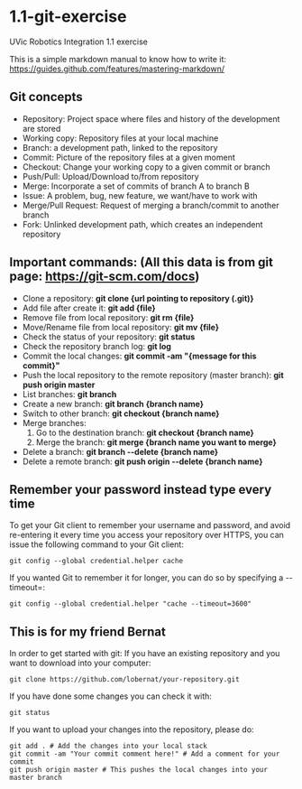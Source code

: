 # 1.1-git-exercise
UVic Robotics Integration 1.1 exercise

This is a simple markdown manual to know how to write it: https://guides.github.com/features/mastering-markdown/

## Git concepts
* Repository: Project space where files and history of the development are stored
* Working copy: Repository files at your local machine
* Branch: a development path, linked to the repository
* Commit: Picture of the repository files at a given moment
* Checkout: Change your working copy to a given commit or branch
* Push/Pull: Upload/Download to/from repository
* Merge: Incorporate a set of commits of branch A to branch B
* Issue: A problem, bug, new feature, we want/have to work with
* Merge/Pull Request: Request of merging a branch/commit to another branch
* Fork: Unlinked development path, which creates an independent repository

## Important commands: (All this data is from git page: https://git-scm.com/docs)
* Clone a repository: **git clone {url pointing to repository (.git)}**
* Add file after create it: **git add {file}**
* Remove file from local repository: **git rm {file}**
* Move/Rename file from local repository: **git mv {file}**
* Check the status of your repository: **git status**
* Check the repository branch log: **git log**
* Commit the local changes: **git commit -am "{message for this commit}"**
* Push the local repository to the remote repository (master branch): **git push origin master**
* List branches: **git branch**
* Create a new branch: **git branch {branch name}**
* Switch to other branch: **git checkout {branch name}**
* Merge branches:
    1. Go to the destination branch: **git checkout {branch name}**
    1. Merge the branch: **git merge {branch name you want to merge}**
* Delete a branch: **git branch --delete {branch name}**
* Delete a remote branch: **git push origin --delete {branch name}**

## Remember your password instead type every time
To get your Git client to remember your username and password, and avoid re-entering it every time you access your repository over HTTPS, you can issue the following command to your Git client:
```
git config --global credential.helper cache
```
If you wanted Git to remember it for longer, you can do so by specifying a --timeout=:
```
git config --global credential.helper "cache --timeout=3600"
```

## This is for my friend Bernat
In order to get started with git:
If you have an existing repository and you want to download into your computer:

```
git clone https://github.com/lobernat/your-repository.git
```
If you have done some changes you can check it with:
```
git status
```
If you want to upload your changes into the repository, please do:
```
git add . # Add the changes into your local stack
git commit -am "Your commit comment here!" # Add a comment for your commit
git push origin master # This pushes the local changes into your master branch
```